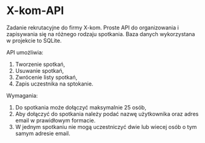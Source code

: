 # X-kom-API
Zadanie rekrutacyjne do firmy X-kom. Proste API do organizowania i zapisywania  się na różnego rodzaju spotkania. Baza danych wykorzystana w projekcie to SQLite.

API umożliwia:
1) Tworzenie spotkań,
2) Usuwanie spotkań,
3) Zwrócenie listy spotkań,
4) Zapis uczestnika na sptokanie.

Wymagania:
1) Do spotkania może dołączyć maksymalnie 25 osób,
2) Aby dołączyć do spotkania należy podać nazwę użytkownika oraz adres email w prawidłowym formacie. 
3) W jednym spotkaniu nie mogą uczestniczyć dwie lub wiecej osób o tym samym adresie email.

